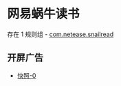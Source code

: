# 网易蜗牛读书

存在 1 规则组 - [com.netease.snailread](/src/apps/com.netease.snailread.ts)

## 开屏广告

- [快照-0](https://i.gkd.li/i/14095278)
